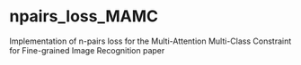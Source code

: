 # npairs_loss_MAMC
Implementation of n-pairs loss for the Multi-Attention Multi-Class Constraint for Fine-grained Image Recognition paper
